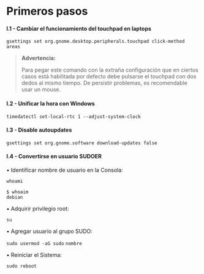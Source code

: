 # Primeros pasos

#### I.1 - Cambiar el funcionamiento del touchpad en laptops

~~~
gsettings set org.gnome.desktop.peripherals.touchpad click-method areas
~~~

> **Advertencia:**
> <p> <p>
>  
> Para pegar este comando con la extraña configuración que en ciertos casos está habilitada por defecto debe pulsarse el touchpad con dos dedos al mismo tiempo. De persistir problemas, es recomendable usar un mouse.


#### I.2 - Unificar la hora con Windows

~~~
timedatectl set-local-rtc 1 --adjust-system-clock
~~~


#### I.3 - Disable autoupdates

~~~
gsettings set org.gnome.software download-updates false
~~~


#### I.4 - Convertirse en usuario SUDOER

• Identificar nombre de usuario en la Consola:

~~~
whoami
~~~

~~~
$ whoaim
debian
~~~


• Adquirir privilegio root:

~~~
su
~~~


• Agregar usuario al grupo SUDO:
 
`sudo usermod -aG sudo` `nombre`


• Reiniciar el Sistema:

~~~
sudo reboot
~~~

